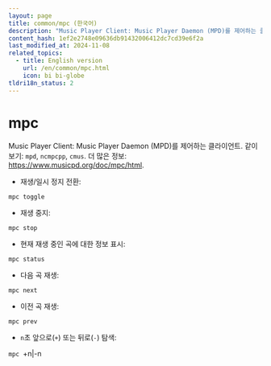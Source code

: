 ```yaml
---
layout: page
title: common/mpc (한국어)
description: "Music Player Client: Music Player Daemon (MPD)를 제어하는 클라이언트."
content_hash: 1ef2e2748e09636db91432006412dc7cd39e6f2a
last_modified_at: 2024-11-08
related_topics:
  - title: English version
    url: /en/common/mpc.html
    icon: bi bi-globe
tldri18n_status: 2
---
```

# mpc

Music Player Client: Music Player Daemon (MPD)를 제어하는 클라이언트.
같이 보기: `mpd`, `ncmpcpp`, `cmus`.
더 많은 정보: <https://www.musicpd.org/doc/mpc/html>.

- 재생/일시 정지 전환:

`mpc toggle`

- 재생 중지:

`mpc stop`

- 현재 재생 중인 곡에 대한 정보 표시:

`mpc status`

- 다음 곡 재생:

`mpc next`

- 이전 곡 재생:

`mpc prev`

- `n`초 앞으로(`+`) 또는 뒤로(`-`) 탐색:

`mpc `<span class="tldr-var badge badge-pill bg-dark-lm bg-white-dm text-white-lm text-dark-dm font-weight-bold">+n|-n</span>
